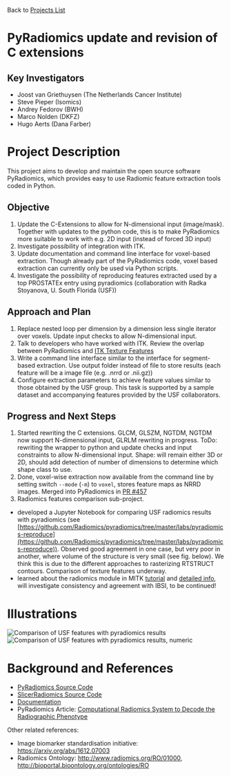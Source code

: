 Back to [Projects List](../../README.md#ProjectsList)

# PyRadiomics update and revision of C extensions

## Key Investigators

- Joost van Griethuysen (The Netherlands Cancer Institute)
- Steve Pieper (Isomics)
- Andrey Fedorov (BWH)
- Marco Nolden (DKFZ)
- Hugo Aerts (Dana Farber)

# Project Description

This project aims to develop and maintain the open source software PyRadiomics, which provides easy to use Radiomic feature extraction tools coded in Python.

## Objective

<!-- Describe here WHAT you would like to achieve (what you will have as end result). -->

1. Update the C-Extensions to allow for N-dimensional input (image/mask). Together with updates to the python code, this is to make PyRadiomics more suitable to work with e.g. 2D input (instead of forced 3D input)
1. Investigate possibility of integration with ITK.
1. Update documentation and command line interface for voxel-based extraction. Though already part of the PyRadiomics code, voxel based extraction can currently only be used via Python scripts.
1. Investigate the possibility of reproducing features extracted used by a top PROSTATEx entry using pyradiomics (collaboration with Radka Stoyanova, U. South Florida (USF))

## Approach and Plan

<!-- Describe here HOW you would like to achieve the objectives stated above. -->

1. Replace nested loop per dimension by a dimension less single iterator over voxels. Update input checks to allow N-dimensional input.
1. Talk to developers who have worked with ITK. Review the overlap between PyRadiomics and [ITK Texture Features](https://github.com/InsightSoftwareConsortium/ITKTextureFeatures)
1. Write a command line interface similar to the interface for segment-based extraction. Use output folder instead of file to store results (each feature will be a image file (e.g. .nrrd or .nii.gz))
1. Configure extraction parameters to achieve feature values similar to those obtained by the USF group. This task is supported by a sample dataset and accompanying features provided by the USF collaborators.

## Progress and Next Steps

<!-- Update this section as you make progress, describing of what you have ACTUALLY DONE. If there are specific steps that you could not complete then you can describe them here, too. -->

1. Started rewriting the C extensions. GLCM, GLSZM, NGTDM, NGTDM now support N-dimensional input, GLRLM rewriting in progress. ToDo: rewriting the wrapper to python and update checks and input constraints to allow N-dimensional input. Shape: will remain either 3D or 2D, should add detection of number of dimensions to determine which shape class to use.
1. Done, voxel-wise extraction now available from the command line by setting switch `--mode` (`-m`) to `voxel`, stores feature maps as NRRD images. Merged into PyRadiomics in [PR #457](https://github.com/Radiomics/pyradiomics/pull/457)
1. Radiomics features comparison sub-project.
* developed a Jupyter Notebook for comparing USF radiomics results with pyradiomics (see [https://github.com/Radiomics/pyradiomics/tree/master/labs/pyradiomics-reproduce](https://github.com/Radiomics/pyradiomics/tree/master/labs/pyradiomics-reproduce)). Observed good agreement in one case, but very poor in another, where volume of the structure is very small (see fig. below). We think this is due to the different approaches to rasterizing RTSTRUCT contours. Comparison of texture features underway.
* learned about the radiomics module in MITK [tutorial](http://docs.mitk.org/nightly/org_mitk_views_radiomicstutorial_gui_portal.html) and [detailed info](http://mitk.org/wiki/Phenotyping), will investigate consistency and agreement with IBSI, to be continued!

# Illustrations

![Comparison of USF features with pyradiomics results](usf-vs-pyradiomics.png)
![Comparison of USF features with pyradiomics results, numeric](usf-vs-pyradiomics-numbers.png)


# Background and References

<!-- If you developed any software, include link to the source code repository. If possible, also add links to sample data, and to any relevant publications. -->

- [PyRadiomics Source Code](https://github.com/Radiomics/pyradiomics)
- [SlicerRadiomics Source Code](https://github.com/Radiomics/SlicerRadiomics)
- [Documentation](http://pyradiomics.readthedocs.io)
- PyRadiomics Article: [Computational Radiomics System to Decode the Radiographic Phenotype](http://cancerres.aacrjournals.org/content/77/21/e104)

Other related references:
* Image biomarker standardisation initiative: https://arxiv.org/abs/1612.07003
* Radiomics Ontology: http://www.radiomics.org/RO/01000, http://bioportal.bioontology.org/ontologies/RO
